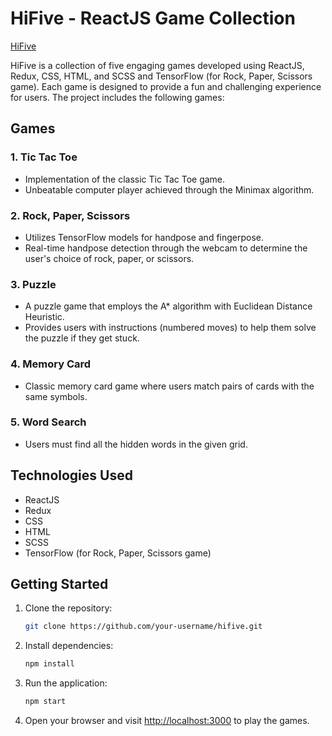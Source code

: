 # HiFive - ReactJS Game Collection
[HiFive](https://hoanghuyen2k3.github.io/hifive/)

HiFive is a collection of five engaging games developed using ReactJS, Redux, CSS, HTML, and SCSS and TensorFlow (for Rock, Paper, Scissors game). Each game is designed to provide a fun and challenging experience for users. The project includes the following games:
  
## Games

### 1. Tic Tac Toe
- Implementation of the classic Tic Tac Toe game.
- Unbeatable computer player achieved through the Minimax algorithm.

### 2. Rock, Paper, Scissors
- Utilizes TensorFlow models for handpose and fingerpose.
- Real-time handpose detection through the webcam to determine the user's choice of rock, paper, or scissors.

### 3. Puzzle
- A puzzle game that employs the A* algorithm with Euclidean Distance Heuristic.
- Provides users with instructions (numbered moves) to help them solve the puzzle if they get stuck.

### 4. Memory Card
- Classic memory card game where users match pairs of cards with the same symbols.

### 5. Word Search
- Users must find all the hidden words in the given grid.
  
## Technologies Used
- ReactJS
- Redux
- CSS
- HTML
- SCSS
- TensorFlow (for Rock, Paper, Scissors game)
  
## Getting Started
1. Clone the repository:
   ```bash
   git clone https://github.com/your-username/hifive.git
   ```

2. Install dependencies:
   ```bash
   npm install
   ```

3. Run the application:
   ```bash
   npm start
   ```

4. Open your browser and visit [http://localhost:3000](http://localhost:3000) to play the games.
